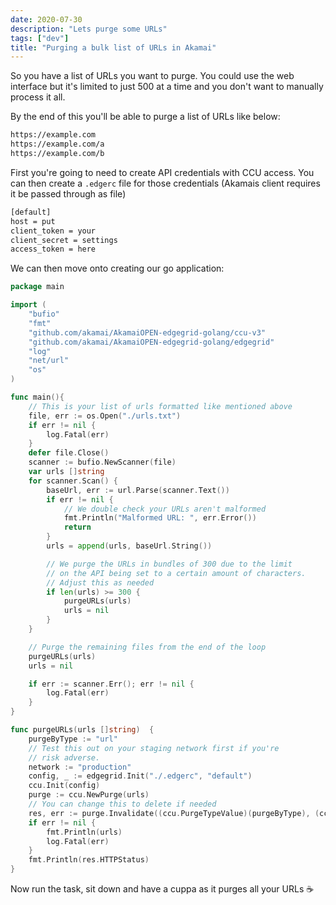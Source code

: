 ```yaml
---
date: 2020-07-30
description: "Lets purge some URLs"
tags: ["dev"]
title: "Purging a bulk list of URLs in Akamai"
---
```


So you have a list of URLs you want to purge. You could use the web interface but it's limited to just 500 at a time and you don't want to manually process it all.

By the end of this you'll be able to purge a list of URLs like below:
```html
https://example.com
https://example.com/a
https://example.com/b
```

First you're going to need to create API credentials with CCU access. You can then create a `.edgerc` file for those credentials (Akamais client requires it be passed through as file)
```html
[default]
host = put
client_token = your
client_secret = settings
access_token = here
```

We can then move onto creating our go application:
```go
package main

import (
    "bufio"
    "fmt"
    "github.com/akamai/AkamaiOPEN-edgegrid-golang/ccu-v3"
    "github.com/akamai/AkamaiOPEN-edgegrid-golang/edgegrid"
    "log"
    "net/url"
    "os"
)

func main(){
    // This is your list of urls formatted like mentioned above
    file, err := os.Open("./urls.txt")
    if err != nil {
        log.Fatal(err)
    }
    defer file.Close()
    scanner := bufio.NewScanner(file)
    var urls []string
    for scanner.Scan() {
        baseUrl, err := url.Parse(scanner.Text())
        if err != nil {
            // We double check your URLs aren't malformed
            fmt.Println("Malformed URL: ", err.Error())
            return
        }
        urls = append(urls, baseUrl.String())

        // We purge the URLs in bundles of 300 due to the limit
        // on the API being set to a certain amount of characters.
        // Adjust this as needed
        if len(urls) >= 300 {
            purgeURLs(urls)
            urls = nil
        }
    }

    // Purge the remaining files from the end of the loop
    purgeURLs(urls)
    urls = nil

    if err := scanner.Err(); err != nil {
        log.Fatal(err)
    }
}

func purgeURLs(urls []string)  {
    purgeByType := "url"
    // Test this out on your staging network first if you're
    // risk adverse.
    network := "production"
    config, _ := edgegrid.Init("./.edgerc", "default")
    ccu.Init(config)
    purge := ccu.NewPurge(urls)
    // You can change this to delete if needed
    res, err := purge.Invalidate((ccu.PurgeTypeValue)(purgeByType), (ccu.NetworkValue)(network))
    if err != nil {
        fmt.Println(urls)
        log.Fatal(err)
    }
    fmt.Println(res.HTTPStatus)
}
```

Now run the task, sit down and have a cuppa as it purges all your URLs ☕️